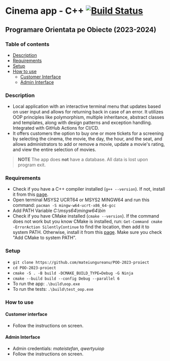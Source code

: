# Cinema app - C++ [![Build Status](https://github.com/mateiungureanu/POO-2023-proiect/actions/workflows/cmake.yml/badge.svg)](https://github.com/mateiungureanu/POO-2023-proiect/actions)
## Programare Orientata pe Obiecte (2023-2024)

### Table of contents
+ [Description](#description)
+ [Requirements](#requirements)
+ [Setup](#setup)
+ [How to use](#how-to-use)
  + [Customer Interface](#customer-interface)
  + [Admin Interface](#admin-interface)

### Description

+ Local application with an interactive terminal menu that updates based on user input and allows for returning back in case of an error. It utilizes OOP principles like polymorphism, multiple inheritance, abstract classes and templates, along with design patterns and exception handling. Integrated with GitHub Actions for CI/CD.
+ It offers customers the option to buy one or more tickets for a screening by selecting the cinema, the movie, the day, the hour, and the seat, and allows administrators to add or remove a movie, update a movie's rating, and view the entire selection of movies.

> **NOTE**
> The app does **not** have a database. All data is lost upon program exit.

### Requirements

+ Check if you have a C++ compiler installed \(`g++ --version`\). If not, install it from this [page](https://www.msys2.org/).
+ Open terminal MSYS2 UCRT64 or MSYS2 MINGW64 and run this command: `pacman -S mingw-w64-ucrt-x86_64-gcc`
+ Add PATH Variable _C:\msys64\mingw64\bin_
+ Check if you have CMake installed \(`cmake --version`\). If the command does not work but you know CMake is installed, run: `Get-Command cmake -ErrorAction SilentlyContinue` to find the location, then add it to system PATH. Otherwise, install it from this [page](https://cmake.org/download/). Make sure you check "Add CMake to system PATH".


<!-- + Check if you have gtest installed \(`vcpkg --version`\). If not, install it by running these commands:
  + `git clone https://github.com/microsoft/vcpkg.git`
  + `cd vcpkg`
  + `.\bootstrap-vcpkg.bat`  

  Then add PATH Variable _C:\Users\\[your-user-name\]\vcpkg_ \(or whatever location you installed it to\).
+ Install gtest: `vcpkg install gtest` -->

### Setup

+ `git clone https://github.com/mateiungureanu/POO-2023-proiect`
+ `cd POO-2023-proiect`
+ `cmake -S . -B build -DCMAKE_BUILD_TYPE=Debug -G Ninja`
+ `cmake --build build --config Debug --parallel 6`
+ To run the app: `.\build\oop.exe`
+ To run the tests: `.\build\test_oop.exe`

### How to use

#### Customer interface

+ Follow the instructions on screen.

#### Admin Interface

+ Admin credentials: _mateistefan_, _qwertyuiop_
+ Follow the instructions on screen.
